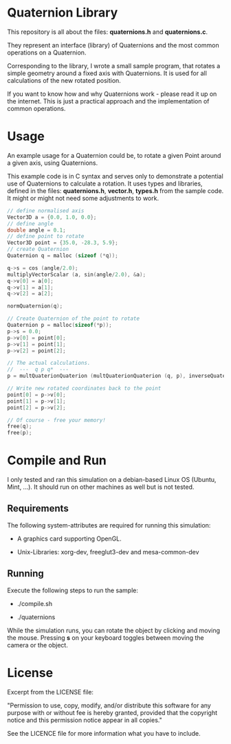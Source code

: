 # Quaternion Library

This repository is all about the files: **quaternions.h** and **quaternions.c**.

They represent an interface (library) of Quaternions and the most common operations on a Quaternion.

Corresponding to the library, I wrote a small sample program, that rotates a simple geometry around a fixed axis
with Quaternions. It is used for all calculations of the new rotated position.

If you want to know how and why Quaternions work - please read it up on the internet. This is just a practical approach
and the implementation of common operations.

# Usage

An example usage for a Quaternion could be, to rotate a given Point around a given axis, using Quaternions.

This example code is in C syntax and serves only to demonstrate a potential use of Quaternions to
calculate a rotation. It uses types and libraries, defined in the files: **quaternions.h**, **vector.h**, **types.h** from the sample code.
It might or might not need some adjustments to work.

```c
// define normalised axis
Vector3D a = {0.0, 1.0, 0.0};
// define angle
double angle = 0.1;
// define point to rotate
Vector3D point = {35.0, -28.3, 5.9};
// create Quaternion
Quaternion q = malloc (sizeof (*q));

q->s = cos (angle/2.0);
multiplyVectorScalar (a, sin(angle/2.0), &a);
q->v[0] = a[0];
q->v[1] = a[1];
q->v[2] = a[2];

normQuaternion(q);

// Create Quaternion of the point to rotate
Quaternion p = malloc(sizeof(*p));
p->s = 0.0;
p->v[0] = point[0];
p->v[1] = point[1];
p->v[2] = point[2];

// The actual calculations.
//  ---  q p q*  ---
p = multQuaterionQuaterion (multQuaterionQuaterion (q, p), inverseQuaternion (q));

// Write new rotated coordinates back to the point
point[0] = p->v[0];
point[1] = p->v[1];
point[2] = p->v[2];

// Of course - free your memory!
free(q);
free(p);
```

# Compile and Run

I only tested and ran this simulation on a debian-based Linux OS (Ubuntu, Mint, ...). It should run on other machines as well but is not
tested.

## **Requirements**

The following system-attributes are required for running this simulation:

- A graphics card supporting OpenGL.

- Unix-Libraries: xorg-dev, freeglut3-dev and mesa-common-dev

## **Running**

Execute the following steps to run the sample:

- ./compile.sh

- ./quaternions


While the simulation runs, you can rotate the object by clicking and moving the mouse. Pressing **s** on your keyboard toggles
between moving the camera or the object.

# License

Excerpt from the LICENSE file:

"Permission to use, copy, modify, and/or distribute this software for any
purpose with or without fee is hereby granted, provided that the
copyright notice and this permission notice appear in all copies."

See the LICENCE file for more information what you have to include.
